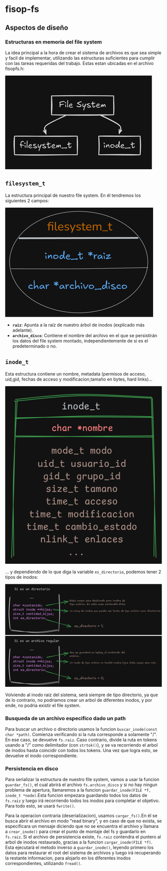 # fisop-fs

## Aspectos de diseño

### Estructuras en memoria del file system

La idea principal a la hora de crear el sistema de archivos es que sea simple y facil de implementar, utilizando las estructuras suficientes para cumplir con las tareas requeridas del trabajo. Estas estan ubicadas en el archivo fisopfs.h:

![alt text](images_informe/image0.png)

## `filesystem_t`

La estructura principal de nuestro file system. En él tendremos los siguientes 2 campos:

![alt text](images_informe/image1.png)



- **`raiz`**: Apunta a la raíz de nuestro árbol de inodos (explicado más adelante).
- **`archivo_disco`**: Contiene el nombre del archivo en el que se persistirán los datos del file system montado, independientemente de si es el predeterminado o no.

## `inode_t`

Esta estructura contiene un nombre, metadata (permisos de acceso, uid,gid, fechas de acceso y modificacion,tamaño en bytes, hard links)...

![alt text](images_informe/image2.png)


... y dependiendo de lo que diga la variable `es_directorio`, podemos tener 2 tipos de inodos:

![alt text](images_informe/image3.png)
![alt text](images_informe/image4.png)

Volviendo al inodo raiz del sistema, será siempre de tipo directorio, ya que de lo contrario, no podriamos crear un arbol de diferentes inodos, y por ende, no podria existir el file system.

### Busqueda de un archivo especifico dado un path
Para buscar un archivo o directorio usamos la funcion `buscar_inode(const char *path)`. Comienza verificando si la ruta corresponde a solamente "/". En ese caso, se devuelve `fs.raiz`. Caso contrario, divide la ruta en tokens usando a "/" como delimitador (con `strtok()`), y se va recorriendo el arbol de inodos hasta coincidir con todos los tokens. Una vez que logra esto, se devuelve el inodo correspondiente.

### Persistencia en disco

Para serializar la estructura de nuestro file system, vamos a usar la funcion `guardar_fs()`, el cual abrirá el archivo `fs.archivo_disco` y si no hay ningun problema de apertura, llamaremos a la funcion `guardar_inode(FILE *f, inode_t *node)`.Esta funcion empezara guardando todos los datos de `fs.raiz` y luego irá recorriendo todos los inodos para completar el objetivo. Para todo esto, se usará `fwrite()`.

Para la operacion contraria (deserializacion), usamos `cargar_fs()`.En él se busca abrir el archivo en modo "read binary", y en caso de que no exista, se especificara un mensaje diciendo que no se encuentra el archivo y llamara a `crear_inode()` para crear el punto de montaje del fs y guardarlo en `fs.raiz`. Si el archivo de persistencia existe, `fs.raiz` contendra el puntero al arbol de inodos restaurado, gracias a la funcion `cargar_inode(FILE *f)`. Esta ejecutará el metodo inverso a `guardar_inode()`, leyendo primero los datos para restaurar el root del sistema de archivos y luego irá recuperando la restante informacion, para alojarlo en los diferentes inodos correspondientes, utilizando `fread()`.